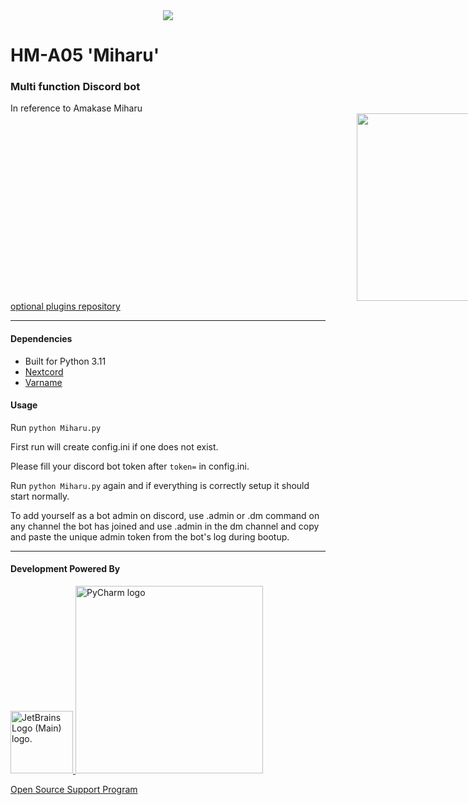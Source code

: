 <div align="center">
  <img src="https://user-images.githubusercontent.com/6142286/158825744-a90ca074-6cc2-43e9-a662-695db28cadb1.gif"/>
</div>

# HM-A05 'Miharu'
### Multi function Discord bot

In reference to Amakase Miharu
<img src="https://www.python.org/static/community_logos/python-powered-w.svg" width="300px" hspace="110%"/>
[optional plugins repository](https://github.com/LaaZa/hm-a05-plugins)

* * *
#### Dependencies

- Built for Python 3.11
- [Nextcord](https://github.com/nextcord/nextcord)
- [Varname](https://pypi.org/project/varname/)



#### Usage
Run `python Miharu.py`

First run will create config.ini if one does not exist.

Please fill your discord bot token after `token=` in config.ini.

Run `python Miharu.py` again and if everything is correctly setup it should start normally.

To add yourself as a bot admin on discord, use .admin or .dm command on any channel the bot has joined and use .admin in the dm channel and copy and paste the unique admin token from the bot's log during bootup.
* * *
#### Development Powered By
<a href="https://www.jetbrains.com/">
  <img src="https://resources.jetbrains.com/storage/products/company/brand/logos/jb_beam.png" alt="JetBrains Logo (Main) logo." width=100px>
</a>
<a href="https://www.jetbrains.com/pycharm/">
  <img alt="PyCharm logo" src="https://resources.jetbrains.com/storage/products/company/brand/logos/PyCharm.svg" width=300px/>
</a>



[Open Source Support Program](https://jb.gg/OpenSourceSupport)
